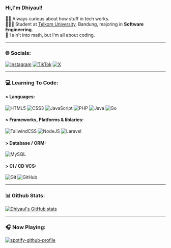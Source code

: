 ### Hi,I'm Dhiyaul!

🕵🏻 Always curious about how stuff in tech works.</br>
🧑🏻‍🎓 Student at [Telkom University](https://telkomuniversity.ac.id/), Bandung, majoring in <b>Software Engineering</b>.</br>
🙌 I ain't into math, but I'm all about coding.
<hr>

### 🌐 Socials:
[![Instagram](https://img.shields.io/badge/Instagram-%23E4405F.svg?logo=Instagram&logoColor=white)](https://instagram.com/mhmd_dhiyaul) [![TikTok](https://img.shields.io/badge/TikTok-%23000000.svg?logo=TikTok&logoColor=white)](https://tiktok.com/@akhirnyaaullagi) [![X](https://img.shields.io/badge/X-black.svg?logo=X&logoColor=white)](https://x.com/TgMamangHaul) 
<hr>

### 💻 Learning To Code:
#### > Languages:
![HTML5](https://img.shields.io/badge/html5-%23E34F26.svg?style=for-the-badge&logo=html5&logoColor=white)
![CSS3](https://img.shields.io/badge/css3-%231572B6.svg?style=for-the-badge&logo=css3&logoColor=white)
![JavaScript](https://img.shields.io/badge/javascript-%23323330.svg?style=for-the-badge&logo=javascript&logoColor=%23F7DF1E)
![PHP](https://img.shields.io/badge/php-%23777BB4.svg?style=for-the-badge&logo=php&logoColor=white)
![Java](https://img.shields.io/badge/java-%23ED8B00.svg?style=for-the-badge&logo=openjdk&logoColor=white)
![Go](https://img.shields.io/badge/go-%2300ADD8.svg?style=for-the-badge&logo=go&logoColor=white)

#### > Frameworks, Platforms & liblaries:
![TailwindCSS](https://img.shields.io/badge/tailwindcss-%2338B2AC.svg?style=for-the-badge&logo=tailwind-css&logoColor=white)
![NodeJS](https://img.shields.io/badge/node.js-6DA55F?style=for-the-badge&logo=node.js&logoColor=white)
![Laravel](https://img.shields.io/badge/laravel-%23FF2D20.svg?style=for-the-badge&logo=laravel&logoColor=white)

#### > Database / ORM:
![MySQL](https://img.shields.io/badge/mysql-4479A1.svg?style=for-the-badge&logo=mysql&logoColor=white)

#### > CI / CD VCS:
![Git](https://img.shields.io/badge/git-%23F05033.svg?style=for-the-badge&logo=git&logoColor=white)
![GitHub](https://img.shields.io/badge/github-%23121011.svg?style=for-the-badge&logo=github&logoColor=white) 
<hr>

### 📊 Github Stats:
[![Dhiyaul's GitHub stats](https://github-readme-stats.vercel.app/api?username=4uLmost&show_icons=true&theme=radical&hide_rank=false)](https://github.com/anuraghazra/github-readme-stats)
<hr>

### 🎧 Now Playing:
[![spotify-github-profile](https://spotify-github-profile.kittinanx.com/api/view?uid=cx76tnjk85uaxpgm9pskf8mje&cover_image=true&theme=natemoo-re&show_offline=false&background_color=121212&interchange=false)](https://github.com/kittinan/spotify-github-profile)
